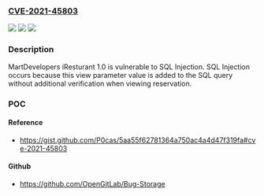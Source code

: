 ### [CVE-2021-45803](https://cve.mitre.org/cgi-bin/cvename.cgi?name=CVE-2021-45803)
![](https://img.shields.io/static/v1?label=Product&message=n%2Fa&color=blue)
![](https://img.shields.io/static/v1?label=Version&message=n%2Fa&color=blue)
![](https://img.shields.io/static/v1?label=Vulnerability&message=n%2Fa&color=brighgreen)

### Description

MartDevelopers iResturant 1.0 is vulnerable to SQL Injection. SQL Injection occurs because this view parameter value is added to the SQL query without additional verification when viewing reservation.

### POC

#### Reference
- https://gist.github.com/P0cas/5aa55f62781364a750ac4a4d47f319fa#cve-2021-45803

#### Github
- https://github.com/OpenGitLab/Bug-Storage

